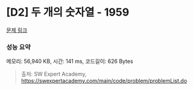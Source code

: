 # [D2] 두 개의 숫자열 - 1959 

[문제 링크](https://swexpertacademy.com/main/code/problem/problemDetail.do?contestProbId=AV5PpoFaAS4DFAUq) 

### 성능 요약

메모리: 56,940 KB, 시간: 141 ms, 코드길이: 626 Bytes



> 출처: SW Expert Academy, https://swexpertacademy.com/main/code/problem/problemList.do
